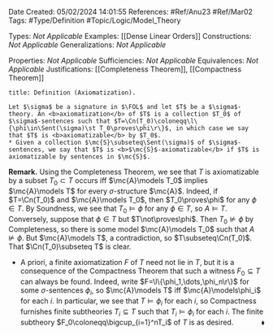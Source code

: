 <div class="topSpace"></div>

Date Created: 05/02/2024 14:01:55
References: #Ref/Anu23 #Ref/Mar02
Tags: #Type/Definition #Topic/Logic/Model_Theory

Types: <i>Not Applicable</i>
Examples: [[Dense Linear Orders]]
Constructions: <i>Not Applicable</i>
Generalizations: <i>Not Applicable</i>

Properties: <i>Not Applicable</i>
Sufficiencies: <i>Not Applicable</i>
Equivalences: <i>Not Applicable</i>
Justifications: [[Completeness Theorem]], [[Compactness Theorem]]

``` ad-Definition
title: Definition (Axiomatization).

Let $\sigma$ be a signature in $\FOL$ and let $T$ be a $\sigma$-theory. An <b>axiomatization</b> of $T$ is a collection $T_0$ of $\sigma$-sentences such that $T=\Cn(T_0)\coloneqq\l\{\phi\in\Sent(\sigma)\st T_0\proves\phi\r\}$, in which case we say that $T$ is <b>axiomatizable</b> by $T_0$.
* Given a collection $\mc{S}\subseteq\Sent(\sigma)$ of $\sigma$-sentences, we say that $T$ is <b>$\mc{S}$-axiomatizable</b> if $T$ is axiomatizable by sentences in $\mc{S}$.

```

<b>Remark.</b> Using the Completeness Theorem, we see that $T$ is axiomatizable by a subset $T_0\subset T$ occurs iff $\mc{A}\models T_0$ implies $\mc{A}\models T$ for every $\sigma$-structure $\mc{A}$. Indeed, if $T=\Cn(T_0)$ and $\mc{A}\models T_0$, then $T_0\proves\phi$ for any $\phi\in T$. By Soundness, we see that $T_0\models\phi$ for any $\phi\in T$, so $A\models T$. Conversely, suppose that $\phi\in T$ but $T\not\proves\phi$. Then $T_0\not\models\phi$ by Completeness, so there is some model $\mc{A}\models T_0$ such that $A\not\models\phi$. But $\mc{A}\models T$, a contradiction, so $T\subseteq\Cn(T_0)$. That $\Cn(T_0)\subseteq T$ is clear.
* A priori, a finite axiomatization $F$ of $T$ need not lie in $T$, but it is a consequence of the Compactness Theorem that such a witness $F_0\subseteq T$ can always be found. Indeed, write $F=\l\{\phi_1,\dots,\phi_n\r\}$ for some $\sigma$-sentences $\phi_i$, so $\mc{A}\models T$ iff $\mc{A}\models\phi_i$ for each $i$. In particular, we see that $T\models\phi_i$ for each $i$, so Compactness furnishes finite subtheories $T_i\subseteq T$ such that $T_i\models\phi_i$ for each $i$. The finite subtheory $F_0\coloneqq\bigcup_{i=1}^nT_i$ of $T$ is as desired.<span style="float:right;">$\blacklozenge$</span>
